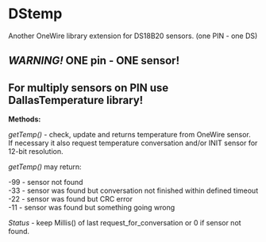 # DStemp
Another OneWire library extension for DS18B20 sensors. (one PIN - one DS)
 
***WARNING!***  **ONE pin - ONE sensor!**  
---

For multiply sensors on PIN use DallasTemperature library!
---
 
**Methods:**  
 
_getTemp()_ - check, update and returns temperature from OneWire sensor.  
If neсessary it also request temperature conversation and/or INIT sensor for 12-bit resolution.  
 
_getTemp()_ may return:  
 
  -99 - sensor not found  
  -33 - sensor was found but conversation not finished within defined timeout  
  -22 - sensor was found but CRC error  
  -11 - sensor was found but something going wrong  
   
 _Status_ - keep Millis() of last request_for_conversation or 0 if sensor not found.  
